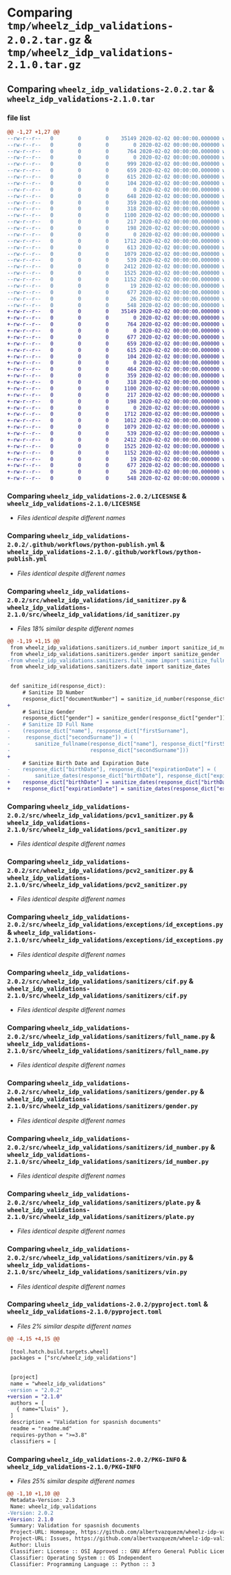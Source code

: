 # Comparing `tmp/wheelz_idp_validations-2.0.2.tar.gz` & `tmp/wheelz_idp_validations-2.1.0.tar.gz`

## Comparing `wheelz_idp_validations-2.0.2.tar` & `wheelz_idp_validations-2.1.0.tar`

### file list

```diff
@@ -1,27 +1,27 @@
--rw-r--r--   0        0        0    35149 2020-02-02 00:00:00.000000 wheelz_idp_validations-2.0.2/LICESNSE
--rw-r--r--   0        0        0        0 2020-02-02 00:00:00.000000 wheelz_idp_validations-2.0.2/requirements.txt
--rw-r--r--   0        0        0      764 2020-02-02 00:00:00.000000 wheelz_idp_validations-2.0.2/.github/workflows/python-publish.yml
--rw-r--r--   0        0        0        0 2020-02-02 00:00:00.000000 wheelz_idp_validations-2.0.2/src/wheelz_idp_validations/__init__.py
--rw-r--r--   0        0        0      999 2020-02-02 00:00:00.000000 wheelz_idp_validations-2.0.2/src/wheelz_idp_validations/id_sanitizer.py
--rw-r--r--   0        0        0      659 2020-02-02 00:00:00.000000 wheelz_idp_validations-2.0.2/src/wheelz_idp_validations/pcv1_sanitizer.py
--rw-r--r--   0        0        0      615 2020-02-02 00:00:00.000000 wheelz_idp_validations-2.0.2/src/wheelz_idp_validations/pcv2_sanitizer.py
--rw-r--r--   0        0        0      104 2020-02-02 00:00:00.000000 wheelz_idp_validations-2.0.2/src/wheelz_idp_validations/sanitize_exception.py
--rw-r--r--   0        0        0        0 2020-02-02 00:00:00.000000 wheelz_idp_validations-2.0.2/src/wheelz_idp_validations/exceptions/__init__.py
--rw-r--r--   0        0        0      648 2020-02-02 00:00:00.000000 wheelz_idp_validations-2.0.2/src/wheelz_idp_validations/exceptions/date_exceptions.py
--rw-r--r--   0        0        0      359 2020-02-02 00:00:00.000000 wheelz_idp_validations-2.0.2/src/wheelz_idp_validations/exceptions/full_name_exceptions.py
--rw-r--r--   0        0        0      318 2020-02-02 00:00:00.000000 wheelz_idp_validations-2.0.2/src/wheelz_idp_validations/exceptions/gender_exceptions.py
--rw-r--r--   0        0        0     1100 2020-02-02 00:00:00.000000 wheelz_idp_validations-2.0.2/src/wheelz_idp_validations/exceptions/id_exceptions.py
--rw-r--r--   0        0        0      217 2020-02-02 00:00:00.000000 wheelz_idp_validations-2.0.2/src/wheelz_idp_validations/exceptions/plate_exceptions.py
--rw-r--r--   0        0        0      198 2020-02-02 00:00:00.000000 wheelz_idp_validations-2.0.2/src/wheelz_idp_validations/exceptions/vin_exceptions.py
--rw-r--r--   0        0        0        0 2020-02-02 00:00:00.000000 wheelz_idp_validations-2.0.2/src/wheelz_idp_validations/sanitizers/__init__.py
--rw-r--r--   0        0        0     1712 2020-02-02 00:00:00.000000 wheelz_idp_validations-2.0.2/src/wheelz_idp_validations/sanitizers/cif.py
--rw-r--r--   0        0        0      613 2020-02-02 00:00:00.000000 wheelz_idp_validations-2.0.2/src/wheelz_idp_validations/sanitizers/date.py
--rw-r--r--   0        0        0     1079 2020-02-02 00:00:00.000000 wheelz_idp_validations-2.0.2/src/wheelz_idp_validations/sanitizers/full_name.py
--rw-r--r--   0        0        0      539 2020-02-02 00:00:00.000000 wheelz_idp_validations-2.0.2/src/wheelz_idp_validations/sanitizers/gender.py
--rw-r--r--   0        0        0     2412 2020-02-02 00:00:00.000000 wheelz_idp_validations-2.0.2/src/wheelz_idp_validations/sanitizers/id_number.py
--rw-r--r--   0        0        0     1525 2020-02-02 00:00:00.000000 wheelz_idp_validations-2.0.2/src/wheelz_idp_validations/sanitizers/plate.py
--rw-r--r--   0        0        0     1152 2020-02-02 00:00:00.000000 wheelz_idp_validations-2.0.2/src/wheelz_idp_validations/sanitizers/vin.py
--rw-r--r--   0        0        0       19 2020-02-02 00:00:00.000000 wheelz_idp_validations-2.0.2/.gitignore
--rw-r--r--   0        0        0      677 2020-02-02 00:00:00.000000 wheelz_idp_validations-2.0.2/pyproject.toml
--rw-r--r--   0        0        0       26 2020-02-02 00:00:00.000000 wheelz_idp_validations-2.0.2/readme.md
--rw-r--r--   0        0        0      548 2020-02-02 00:00:00.000000 wheelz_idp_validations-2.0.2/PKG-INFO
+-rw-r--r--   0        0        0    35149 2020-02-02 00:00:00.000000 wheelz_idp_validations-2.1.0/LICESNSE
+-rw-r--r--   0        0        0        0 2020-02-02 00:00:00.000000 wheelz_idp_validations-2.1.0/requirements.txt
+-rw-r--r--   0        0        0      764 2020-02-02 00:00:00.000000 wheelz_idp_validations-2.1.0/.github/workflows/python-publish.yml
+-rw-r--r--   0        0        0        0 2020-02-02 00:00:00.000000 wheelz_idp_validations-2.1.0/src/wheelz_idp_validations/__init__.py
+-rw-r--r--   0        0        0      677 2020-02-02 00:00:00.000000 wheelz_idp_validations-2.1.0/src/wheelz_idp_validations/id_sanitizer.py
+-rw-r--r--   0        0        0      659 2020-02-02 00:00:00.000000 wheelz_idp_validations-2.1.0/src/wheelz_idp_validations/pcv1_sanitizer.py
+-rw-r--r--   0        0        0      615 2020-02-02 00:00:00.000000 wheelz_idp_validations-2.1.0/src/wheelz_idp_validations/pcv2_sanitizer.py
+-rw-r--r--   0        0        0      104 2020-02-02 00:00:00.000000 wheelz_idp_validations-2.1.0/src/wheelz_idp_validations/sanitize_exception.py
+-rw-r--r--   0        0        0        0 2020-02-02 00:00:00.000000 wheelz_idp_validations-2.1.0/src/wheelz_idp_validations/exceptions/__init__.py
+-rw-r--r--   0        0        0      464 2020-02-02 00:00:00.000000 wheelz_idp_validations-2.1.0/src/wheelz_idp_validations/exceptions/date_exceptions.py
+-rw-r--r--   0        0        0      359 2020-02-02 00:00:00.000000 wheelz_idp_validations-2.1.0/src/wheelz_idp_validations/exceptions/full_name_exceptions.py
+-rw-r--r--   0        0        0      318 2020-02-02 00:00:00.000000 wheelz_idp_validations-2.1.0/src/wheelz_idp_validations/exceptions/gender_exceptions.py
+-rw-r--r--   0        0        0     1100 2020-02-02 00:00:00.000000 wheelz_idp_validations-2.1.0/src/wheelz_idp_validations/exceptions/id_exceptions.py
+-rw-r--r--   0        0        0      217 2020-02-02 00:00:00.000000 wheelz_idp_validations-2.1.0/src/wheelz_idp_validations/exceptions/plate_exceptions.py
+-rw-r--r--   0        0        0      198 2020-02-02 00:00:00.000000 wheelz_idp_validations-2.1.0/src/wheelz_idp_validations/exceptions/vin_exceptions.py
+-rw-r--r--   0        0        0        0 2020-02-02 00:00:00.000000 wheelz_idp_validations-2.1.0/src/wheelz_idp_validations/sanitizers/__init__.py
+-rw-r--r--   0        0        0     1712 2020-02-02 00:00:00.000000 wheelz_idp_validations-2.1.0/src/wheelz_idp_validations/sanitizers/cif.py
+-rw-r--r--   0        0        0     1012 2020-02-02 00:00:00.000000 wheelz_idp_validations-2.1.0/src/wheelz_idp_validations/sanitizers/date.py
+-rw-r--r--   0        0        0     1079 2020-02-02 00:00:00.000000 wheelz_idp_validations-2.1.0/src/wheelz_idp_validations/sanitizers/full_name.py
+-rw-r--r--   0        0        0      539 2020-02-02 00:00:00.000000 wheelz_idp_validations-2.1.0/src/wheelz_idp_validations/sanitizers/gender.py
+-rw-r--r--   0        0        0     2412 2020-02-02 00:00:00.000000 wheelz_idp_validations-2.1.0/src/wheelz_idp_validations/sanitizers/id_number.py
+-rw-r--r--   0        0        0     1525 2020-02-02 00:00:00.000000 wheelz_idp_validations-2.1.0/src/wheelz_idp_validations/sanitizers/plate.py
+-rw-r--r--   0        0        0     1152 2020-02-02 00:00:00.000000 wheelz_idp_validations-2.1.0/src/wheelz_idp_validations/sanitizers/vin.py
+-rw-r--r--   0        0        0       19 2020-02-02 00:00:00.000000 wheelz_idp_validations-2.1.0/.gitignore
+-rw-r--r--   0        0        0      677 2020-02-02 00:00:00.000000 wheelz_idp_validations-2.1.0/pyproject.toml
+-rw-r--r--   0        0        0       26 2020-02-02 00:00:00.000000 wheelz_idp_validations-2.1.0/readme.md
+-rw-r--r--   0        0        0      548 2020-02-02 00:00:00.000000 wheelz_idp_validations-2.1.0/PKG-INFO
```

### Comparing `wheelz_idp_validations-2.0.2/LICESNSE` & `wheelz_idp_validations-2.1.0/LICESNSE`

 * *Files identical despite different names*

### Comparing `wheelz_idp_validations-2.0.2/.github/workflows/python-publish.yml` & `wheelz_idp_validations-2.1.0/.github/workflows/python-publish.yml`

 * *Files identical despite different names*

### Comparing `wheelz_idp_validations-2.0.2/src/wheelz_idp_validations/id_sanitizer.py` & `wheelz_idp_validations-2.1.0/src/wheelz_idp_validations/id_sanitizer.py`

 * *Files 18% similar despite different names*

```diff
@@ -1,19 +1,15 @@
 from wheelz_idp_validations.sanitizers.id_number import sanitize_id_number
 from wheelz_idp_validations.sanitizers.gender import sanitize_gender
-from wheelz_idp_validations.sanitizers.full_name import sanitize_fullname
 from wheelz_idp_validations.sanitizers.date import sanitize_dates
 
 
 def sanitize_id(response_dict):
     # Sanitize ID Number
     response_dict["documentNumber"] = sanitize_id_number(response_dict["documentNumber"], False)
+    
     # Sanitize Gender
     response_dict["gender"] = sanitize_gender(response_dict["gender"])
-    # Sanitize ID Full Name
-    (response_dict["name"], response_dict["firstSurname"],
-     response_dict["secondSurname"]) = (
-        sanitize_fullname(response_dict["name"], response_dict["firstSurname"],
-                          response_dict["secondSurname"]))
+    
     # Sanitize Birth Date and Expiration Date
-    response_dict["birthDate"], response_dict["expirationDate"] = (
-        sanitize_dates(response_dict["birthDate"], response_dict["expirationDate"]))
+    response_dict["birthDate"] = sanitize_dates(response_dict["birthDate"])
+    response_dict["expirationDate"] = sanitize_dates(response_dict["expirationDate"])
```

### Comparing `wheelz_idp_validations-2.0.2/src/wheelz_idp_validations/pcv1_sanitizer.py` & `wheelz_idp_validations-2.1.0/src/wheelz_idp_validations/pcv1_sanitizer.py`

 * *Files identical despite different names*

### Comparing `wheelz_idp_validations-2.0.2/src/wheelz_idp_validations/pcv2_sanitizer.py` & `wheelz_idp_validations-2.1.0/src/wheelz_idp_validations/pcv2_sanitizer.py`

 * *Files identical despite different names*

### Comparing `wheelz_idp_validations-2.0.2/src/wheelz_idp_validations/exceptions/id_exceptions.py` & `wheelz_idp_validations-2.1.0/src/wheelz_idp_validations/exceptions/id_exceptions.py`

 * *Files identical despite different names*

### Comparing `wheelz_idp_validations-2.0.2/src/wheelz_idp_validations/sanitizers/cif.py` & `wheelz_idp_validations-2.1.0/src/wheelz_idp_validations/sanitizers/cif.py`

 * *Files identical despite different names*

### Comparing `wheelz_idp_validations-2.0.2/src/wheelz_idp_validations/sanitizers/full_name.py` & `wheelz_idp_validations-2.1.0/src/wheelz_idp_validations/sanitizers/full_name.py`

 * *Files identical despite different names*

### Comparing `wheelz_idp_validations-2.0.2/src/wheelz_idp_validations/sanitizers/gender.py` & `wheelz_idp_validations-2.1.0/src/wheelz_idp_validations/sanitizers/gender.py`

 * *Files identical despite different names*

### Comparing `wheelz_idp_validations-2.0.2/src/wheelz_idp_validations/sanitizers/id_number.py` & `wheelz_idp_validations-2.1.0/src/wheelz_idp_validations/sanitizers/id_number.py`

 * *Files identical despite different names*

### Comparing `wheelz_idp_validations-2.0.2/src/wheelz_idp_validations/sanitizers/plate.py` & `wheelz_idp_validations-2.1.0/src/wheelz_idp_validations/sanitizers/plate.py`

 * *Files identical despite different names*

### Comparing `wheelz_idp_validations-2.0.2/src/wheelz_idp_validations/sanitizers/vin.py` & `wheelz_idp_validations-2.1.0/src/wheelz_idp_validations/sanitizers/vin.py`

 * *Files identical despite different names*

### Comparing `wheelz_idp_validations-2.0.2/pyproject.toml` & `wheelz_idp_validations-2.1.0/pyproject.toml`

 * *Files 2% similar despite different names*

```diff
@@ -4,15 +4,15 @@
 
 [tool.hatch.build.targets.wheel]
 packages = ["src/wheelz_idp_validations"]
 
 
 [project]
 name = "wheelz_idp_validations"
-version = "2.0.2"
+version = "2.1.0"
 authors = [
   { name="Lluis" },
 ]
 description = "Validation for spasnish documents"
 readme = "readme.md"
 requires-python = ">=3.8"
 classifiers = [
```

### Comparing `wheelz_idp_validations-2.0.2/PKG-INFO` & `wheelz_idp_validations-2.1.0/PKG-INFO`

 * *Files 25% similar despite different names*

```diff
@@ -1,10 +1,10 @@
 Metadata-Version: 2.3
 Name: wheelz_idp_validations
-Version: 2.0.2
+Version: 2.1.0
 Summary: Validation for spasnish documents
 Project-URL: Homepage, https://github.com/albertvazquezm/wheelz-idp-validations
 Project-URL: Issues, https://github.com/albertvazquezm/wheelz-idp-validationsissues
 Author: Lluis
 Classifier: License :: OSI Approved :: GNU Affero General Public License v3
 Classifier: Operating System :: OS Independent
 Classifier: Programming Language :: Python :: 3
```

